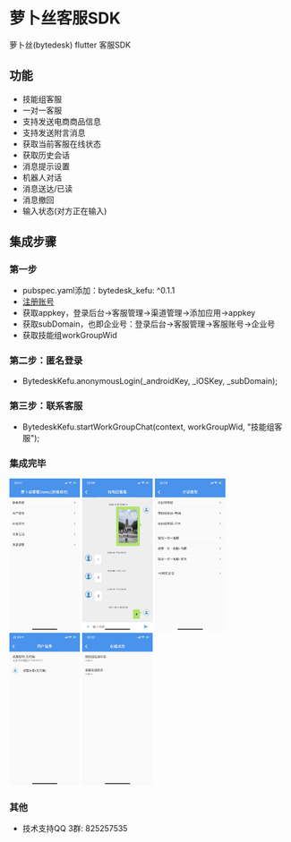 # 萝卜丝客服SDK

萝卜丝(bytedesk) flutter 客服SDK

## 功能

- 技能组客服
- 一对一客服
- 支持发送电商商品信息
- 支持发送附言消息
- 获取当前客服在线状态
- 获取历史会话
- 消息提示设置
- 机器人对话
- 消息送达/已读
- 消息撤回
- 输入状态(对方正在输入)
<!-- - 提交工单 -->
<!-- - 意见反馈 -->

## 集成步骤

### 第一步

- pubspec.yaml添加：bytedesk_kefu: ^0.1.1
- [注册账号](https://www.bytedesk.com/antv/user/login)
- 获取appkey，登录后台->客服管理->渠道管理->添加应用->appkey
- 获取subDomain，也即企业号：登录后台->客服管理->客服账号->企业号
- 获取技能组workGroupWid

### 第二步：匿名登录

- BytedeskKefu.anonymousLogin(_androidKey, _iOSKey, _subDomain);

### 第三步：联系客服

- BytedeskKefu.startWorkGroupChat(context, workGroupWid, "技能组客服");

### 集成完毕

<img src="./home.jpeg" width="25%" height="25%"/>
<img src="./chat.jpeg" width="25%" height="25%"/>
<img src="./chat_type.jpeg" width="25%" height="25%"/>
<img src="./userinfo.jpeg" width="25%" height="25%"/>
<img src="./status.jpeg" width="25%" height="25%"/>

### 其他

- 技术支持QQ 3群: 825257535
